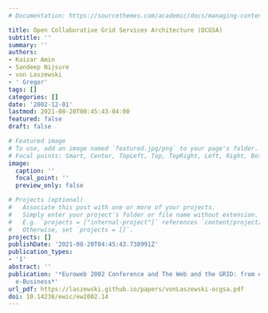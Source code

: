 ```yaml
---
# Documentation: https://sourcethemes.com/academic/docs/managing-content/

title: Open Collaborative Grid Services Architecture (OCGSA)
subtitle: ''
summary: ''
authors:
- Kaizar Amin
- Sandeep Nijsure
- von Laszewski
- ' Gregor'
tags: []
categories: []
date: '2002-12-01'
lastmod: 2021-08-20T00:45:43-04:00
featured: false
draft: false

# Featured image
# To use, add an image named `featured.jpg/png` to your page's folder.
# Focal points: Smart, Center, TopLeft, Top, TopRight, Left, Right, BottomLeft, Bottom, BottomRight.
image:
  caption: ''
  focal_point: ''
  preview_only: false

# Projects (optional).
#   Associate this post with one or more of your projects.
#   Simply enter your project's folder or file name without extension.
#   E.g. `projects = ["internal-project"]` references `content/project/deep-learning/index.md`.
#   Otherwise, set `projects = []`.
projects: []
publishDate: '2021-08-20T04:45:43.738991Z'
publication_types:
- '1'
abstract: ''
publication: '*Euroweb 2002 Conference and The Web and the GRID: from e-Science to
  e-Business*'
url_pdf: https://laszewski.github.io/papers/vonLaszewski-ocgsa.pdf
doi: 10.14236/ewic/ew2002.14
---
```

